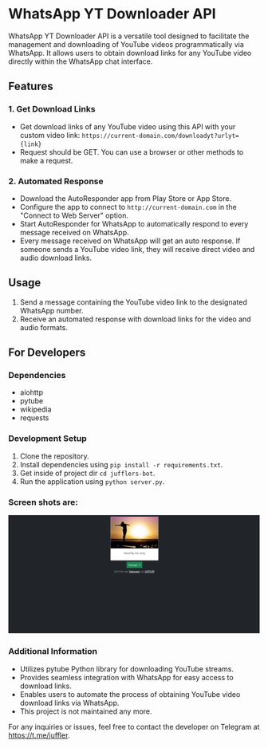 # WhatsApp YT Downloader API

WhatsApp YT Downloader API is a versatile tool designed to facilitate the management and downloading of YouTube videos programmatically via WhatsApp. It allows users to obtain download links for any YouTube video directly within the WhatsApp chat interface.

## Features

### 1. Get Download Links
- Get download links of any YouTube video using this API with your custom video link: `https://current-domain.com/downloadyt?urlyt={link}`
- Request should be GET. You can use a browser or other methods to make a request.

### 2. Automated Response
- Download the AutoResponder app from Play Store or App Store.
- Configure the app to connect to `http://current-domain.com` in the "Connect to Web Server" option.
- Start AutoResponder for WhatsApp to automatically respond to every message received on WhatsApp.
- Every message received on WhatsApp will get an auto response. If someone sends a YouTube video link, they will receive direct video and audio download links.

## Usage

1. Send a message containing the YouTube video link to the designated WhatsApp number.
2. Receive an automated response with download links for the video and audio formats.

## For Developers

### Dependencies
- aiohttp
- pytube
- wikipedia
- requests

### Development Setup
1. Clone the repository.
2. Install dependencies using `pip install -r requirements.txt`.
3. Get inside of project dir `cd jufflers-bot`.
4. Run the application using `python server.py`.
### Screen shots are:

![Screenshot 1](screenshot1.png)

### Additional Information
- Utilizes pytube Python library for downloading YouTube streams.
- Provides seamless integration with WhatsApp for easy access to download links.
- Enables users to automate the process of obtaining YouTube video download links via WhatsApp.
- This project is not maintained any more.

For any inquiries or issues, feel free to contact the developer on Telegram at https://t.me/juffler.
